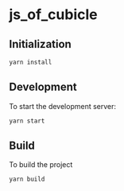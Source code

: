 # js_of_cubicle

## Initialization

```bash
yarn install
```

## Development

To start the development server:

```bash
yarn start
```

## Build

To build the project

```bash
yarn build
```
